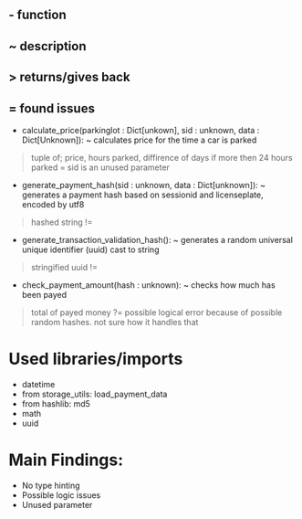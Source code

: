 ## - function
## ~ description
## > returns/gives back
## = found issues

- calculate_price(parkinglot : Dict[unkown], sid : unknown, data : Dict[Unknown]):
~ calculates price for the time a car is parked
> tuple of; price, hours parked, diffirence of days if more then 24 hours parked
= sid is an unused parameter

- generate_payment_hash(sid : unknown, data : Dict[unknown]):
~ generates a payment hash based on sessionid and licenseplate, encoded by utf8
> hashed string
!=

- generate_transaction_validation_hash():
~ generates a random universal unique identifier (uuid) cast to string
> stringified uuid
!=

- check_payment_amount(hash : unknown):
~ checks how much has been payed
> total of payed money
?= possible logical error because of possible random hashes. not sure how it handles that

# Used libraries/imports
- datetime
- from storage_utils: load_payment_data
- from hashlib: md5
- math
- uuid

# Main Findings:
- No type hinting
- Possible logic issues
- Unused parameter
